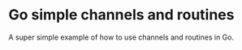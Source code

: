 # Go simple channels and routines

A super simple example of how to use channels and routines in Go.
